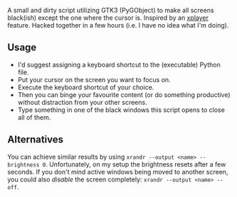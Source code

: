 A small and dirty script utilizing GTK3 (PyGObject) to make all screens black(ish) except the one where the cursor is. Inspired by an [xplayer](https://github.com/linuxmint/xplayer) feature. Hacked together in a few hours (i.e. I have no idea what I'm doing).

## Usage

-   I'd suggest assigning a keyboard shortcut to the (executable) Python file.
-   Put your cursor on the screen you want to focus on.
-   Execute the keyboard shortcut of your choice.
-   Then you can binge your favourite content (or do something productive) without distraction from your other screens.
-   Type something in one of the black windows this script opens to close all of them.

## Alternatives

You can achieve similar results by using `xrandr --output <name> --brightness 0`. Unfortunately, on my setup the brightness resets after a few seconds. If you don't mind active windows being moved to another screen, you could also _disable_ the screen completely: `xrandr --output <name> --off`.
